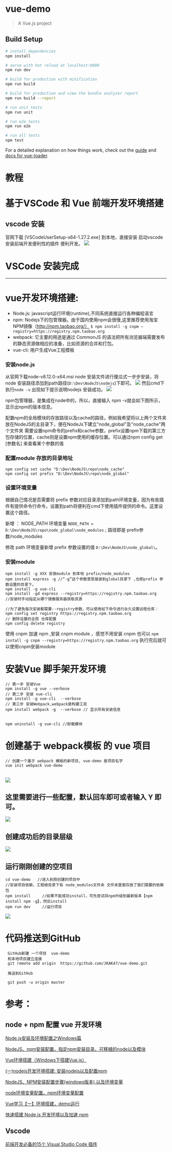 # vue-demo

> A Vue.js project

## Build Setup

``` bash
# install dependencies
npm install

# serve with hot reload at localhost:8080
npm run dev

# build for production with minification
npm run build

# build for production and view the bundle analyzer report
npm run build --report

# run unit tests
npm run unit

# run e2e tests
npm run e2e

# run all tests
npm test
```

For a detailed explanation on how things work, check out the [guide](http://vuejs-templates.github.io/webpack/) and [docs for vue-loader](http://vuejs.github.io/vue-loader).

# 教程

# 基于VSCode 和 Vue 前端开发环境搭建 
## vscode 安装 
 官网下载 [VSCodeUserSetup-x64-1.27.2.exe] 到本地，直接安装
 启动vscode 安装前端开发便利性的插件 便利开发。
 ![](http://one17356s.bkt.clouddn.com/18-9-29/83627385.jpg)
# VSCode 安装完成
 
 --- 
 
# vue开发环境搭建:
- Node.js: javascript运行环境(runtime),不同系统直接运行各种编程语言
- npm: Nodejs下的包管理器。由于国内使用npm会很慢,这里推荐使用淘宝NPM镜像（http://npm.taobao.org/） 
`$ npm install -g cnpm –registry=https://registry.npm.taobao.org`
- webpack: 它主要的用途是通过 CommonJS 的语法把所有浏览器端需要发布的静态资源做相应的准备，比如资源的合并和打包。
- vue-cli: 用户生成Vue工程模板
 
### 安装node.js 
从官网下载node-v8.12.0-x64.msi node 安装文件进行傻瓜式一步步安装，将node 安装路径添加到path路径(`D:\Dev\NodeJS\nodejs`)下即可。
![](http://one17356s.bkt.clouddn.com/18-9-29/73062297.jpg)
然后cmd下执行`node -v` 出现如下提示说明nodejs 安装成功。
![](http://one17356s.bkt.clouddn.com/18-9-29/70179801.jpg)

npm包管理器，是集成在node中的，所以，直接输入 npm -v就会如下图所示，显示出npm的版本信息。

配置npm的全局模块的存放路径以及cache的路径，例如我希望将以上两个文件夹放在NodeJS的主目录下，便在NodeJs下建立"node_global"及"node_cache"两个文件夹
需要设置npm命令的prefix和cache参数，prefix设置npm下载的第三方包存储的位置，cache则是设置npm使用的缓存位置。可以通过npm config get [参数名] 来查看某个参数的值
### 配置module 存放的目录地址
```
npm config set cache "D:\Dev\NodeJS\repo\node_cache"
npm config set prefix "D:\Dev\NodeJS\repo\node_global"
```

### 设置环境变量

根据自己情况是否需要将 prefix 参数对应目录添加到path环境变量，因为有些插件有提供命令行命令，设置到path将便利在cmd下使用插件提供的命令。这里设置这个路径。

新增 ： NODE_PATH 环境变量 `NODE_PATH = D:\Dev\NodeJS\repo\node_global\node_modules` ; 路径即是 prefix参数/node_modules

修改 path 环境变量新增 prefix 参数设置的值 `D:\Dev\NodeJS\node_global\`。

### 安装module 
```
npm install -g XXX 安装module 到本地 prefix/node_modules
npm install express -g //“-g”这个参数意思是装到global目录下 ,也即prefix 参数设置的目录下。
npm install -g vue-cli 
npm install -gd express --registry=https://registry.npm.taobao.org   //安装时手动指定从哪个镜像服务器获取资源

//为了避免每次安装都需要--registry参数，可以使用如下命令进行永久设置远程仓库：
npm config set registry https://registry.npm.taobao.org
// 删除设置的全局 仓库配置
npm config delete registry

```



使用 cnpm 加速 npm ,安装 cnpm module ，感觉不用安装 cnpm 也可以
`npm install -g cnpm --registry=https://registry.npm.taobao.org`
执行完后就可以使用cnpm安装module 

# 安装Vue 脚手架开发环境
```
// 第一步 安装Vue
npm install -g vue --verbose
// 第二步 安装 vue-cli
npm install -g vue-cli  --verbose
// 第三步 安装Webpack,webpack是构建工具
npm install webpack -g  --verbose // 显示所有安装信息 


npm uninstall -g vue-cli //卸载模块
```

# 创建基于 webpack模板  的 vue 项目
```
// 创建一个基于 webpack 模板的新项目, vue-demo 是项目名字
vue init webpack vue-demo

```
![](http://one17356s.bkt.clouddn.com/18-9-29/60329429.jpg)
---

## 这里需要进行一些配置，默认回车即可或者输入 Y 即可。

![](http://one17356s.bkt.clouddn.com/18-9-29/41363087.jpg)

## 创建成功后的目录层级
![](http://one17356s.bkt.clouddn.com/18-9-29/59530387.jpg)
## 运行刚刚创建的空项目
```
cd vue-demo   //进入到刚创建的项目中
//安装项目依赖，工程根目录下有 node_modules文件夹 文件夹里面存放了我们需要的依赖包
npm install     //如果不能成功install，可先尝试将npm升级到最新版本【npm install npm -g】，然后install
npm run dev     //运行项目
```

![](http://one17356s.bkt.clouddn.com/18-9-29/79280779.jpg)

# 代码推送到GitHub
```
 GitHub新建 一个项目  vue-demo
 和本地项目建立连接
 git remote add origin  https://github.com/JKAK47/vue-demo.git
 
 推送到GitHub
 
 git push -u origin master
```

# 参考：
## node + npm 配置  vue 开发环境
 [Node.js安装及环境配置之Windows篇](https://blog.csdn.net/qq_26562641/article/details/72235585)
 
 [NodeJS、npm安装配置，指定npm安装目录，可移植的node以及模块](https://blog.csdn.net/suiyuehuimou/article/details/74143436)
 
 [Vue环境搭建（Windows下搭建Vue.js）](https://blog.csdn.net/Mr_ChenXu/article/details/79054775)
 
 [(一)nodejs开发环境搭建: 安装nodejs以及配置npm](https://blog.csdn.net/aitangyong/article/details/49095827)
 
 [NodeJS、NPM安装配置步骤(windows版本) 以及环境变量](https://blog.csdn.net/haluoluo211/article/details/51782121)

 [node环境变量配置，npm环境变量配置](https://blog.csdn.net/jianleking/article/details/79130667)
 
 [Vue学习【一】环境搭建，demo运行](https://blog.csdn.net/u011439689/article/details/72470037)
 
 [快速搭建 Node.js 开发环境以及加速 npm](https://blog.csdn.net/Violent_clown/article/details/78188294)
## Vscode 
 [前端开发必备的15个 Visual Studio Code 插件](http://f2ex.cn/15-essential-plugins-for-visual-studio-code/)
 
 

